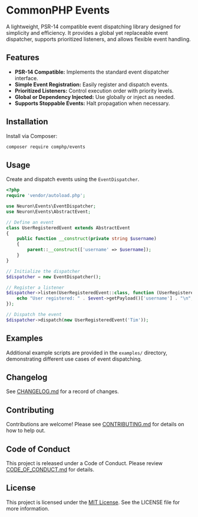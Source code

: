 # CommonPHP Events

A lightweight, PSR-14 compatible event dispatching library designed for simplicity and efficiency. It provides a global yet replaceable event dispatcher, supports prioritized listeners, and allows flexible event handling.

## Features

- **PSR-14 Compatible:** Implements the standard event dispatcher interface.
- **Simple Event Registration:** Easily register and dispatch events.
- **Prioritized Listeners:** Control execution order with priority levels.
- **Global or Dependency Injected:** Use globally or inject as needed.
- **Supports Stoppable Events:** Halt propagation when necessary.

## Installation

Install via Composer:

```bash
composer require comphp/events
```

## Usage

Create and dispatch events using the `EventDispatcher`.

```php
<?php
require 'vendor/autoload.php';

use Neuron\Events\EventDispatcher;
use Neuron\Events\AbstractEvent;

// Define an event
class UserRegisteredEvent extends AbstractEvent
{
    public function __construct(private string $username)
    {
        parent::__construct(['username' => $username]);
    }
}

// Initialize the dispatcher
$dispatcher = new EventDispatcher();

// Register a listener
$dispatcher->listen(UserRegisteredEvent::class, function (UserRegisteredEvent $event) {
    echo "User registered: " . $event->getPayload()['username'] . "\n";
});

// Dispatch the event
$dispatcher->dispatch(new UserRegisteredEvent('Tim'));
```

## Examples

Additional example scripts are provided in the `examples/` directory, demonstrating different use cases of event dispatching.

## Changelog

See [CHANGELOG.md](CHANGELOG.md) for a record of changes.

## Contributing

Contributions are welcome! Please see [CONTRIBUTING.md](CONTRIBUTING.md) for details on how to help out.

## Code of Conduct

This project is released under a Code of Conduct. Please review [CODE_OF_CONDUCT.md](CODE_OF_CONDUCT.md) for details.

## License

This project is licensed under the [MIT License](LICENSE.md). See the LICENSE file for more information.

